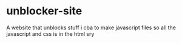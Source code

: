 # unblocker-site
A website that unblocks stuff
i cba to make javascript files so all the javascript and css is in the html sry
